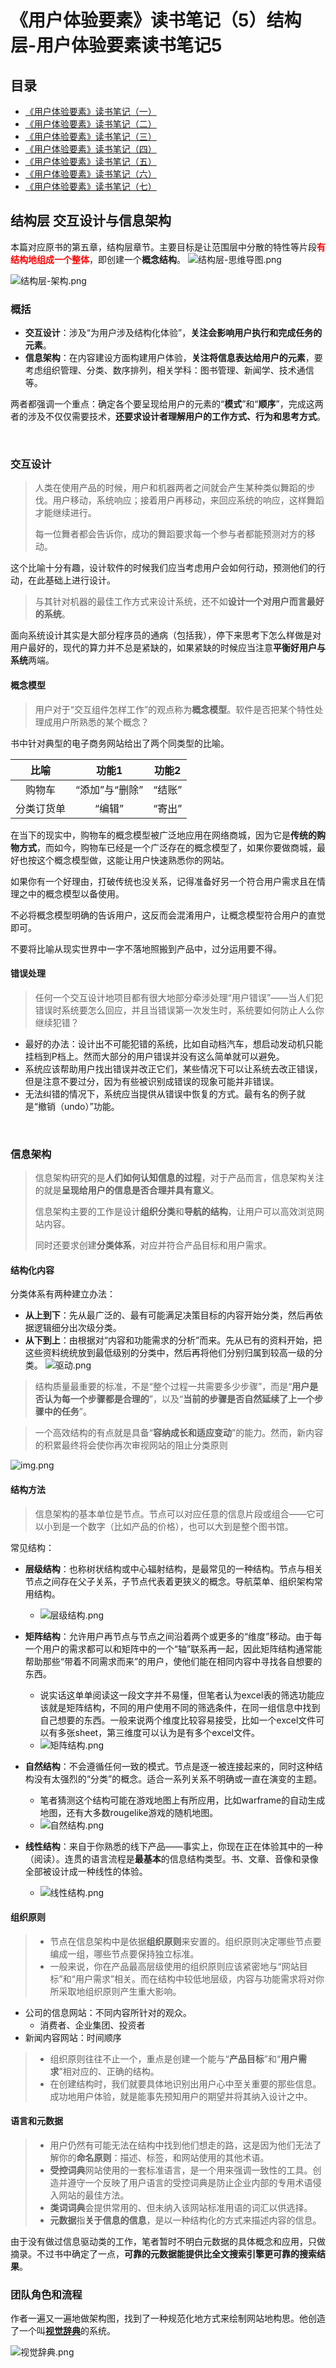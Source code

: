 # 《用户体验要素》读书笔记（5）结构层-用户体验要素读书笔记5

## 目录

- [《用户体验要素》读书笔记（一）](读书笔记1.md)
- [《用户体验要素》读书笔记（二）](读书笔记2.md)
- [《用户体验要素》读书笔记（三）](读书笔记3-战略层.md)
- [《用户体验要素》读书笔记（四）](读书笔记4-范围层.md)
- [《用户体验要素》读书笔记（五）](读书笔记5-结构层.md)
- [《用户体验要素》读书笔记（六）](读书笔记6-框架层.md)
- [《用户体验要素》读书笔记（七）](读书笔记7-表现层.md)

## 结构层 交互设计与信息架构

本篇对应原书的第五章，结构层章节。主要目标是让范围层中分散的特性等片段<font color="red">**有结构地组成一个整体**</font>，即创建一个**概念结构**。
![结构层-思维导图.png](assets/StructuralLayer-MindMapping.png)

![结构层-架构.png](assets/StructuralLayer-Architecture.png)

### 概括

- **交互设计**：涉及“为用户涉及结构化体验”，**关注会影响用户执行和完成任务的元素**。
- **信息架构**：在内容建设方面构建用户体验，**关注将信息表达给用户的元素**，要考虑组织管理、分类、数序排列，相关学科：图书管理、新闻学、技术通信等。

两者都强调一个重点：确定各个要呈现给用户的元素的“**模式**”和“**顺序**”，完成这两者的涉及不仅仅需要技术，**还要求设计者理解用户的工作方式、行为和思考方式**。

<br/>

### 交互设计

> 人类在使用产品的时候，用户和机器两者之间就会产生某种类似舞蹈的步伐。用户移动，系统响应；接着用户再移动，来回应系统的响应，这样舞蹈才能继续进行。
> 
> 每一位舞者都会告诉你，成功的舞蹈要求每一个参与者都能预测对方的移动。

这个比喻十分有趣，设计软件的时候我们应当考虑用户会如何行动，预测他们的行动，在此基础上进行设计。

> 与其针对机器的最佳工作方式来设计系统，还不如**设计一个对用户而言最好的系统**。

面向系统设计其实是大部分程序员的通病（包括我），停下来思考下怎么样做是对用户最好的，现代的算力并不总是紧缺的，如果紧缺的时候应当注意**平衡好用户与系统**两端。

#### 概念模型

> 用户对于“交互组件怎样工作”的观点称为**概念模型**。软件是否把某个特性处理成用户所熟悉的某个概念？

书中针对典型的电子商务网站给出了两个同类型的比喻。

|比喻|功能1|功能2|
|:-------:|:-------:|:-------:|
|购物车|“添加”与“删除”|“结账”|
|分类订货单|“编辑”|“寄出”|

在当下的现实中，购物车的概念模型被广泛地应用在网络商城，因为它是**传统的购物方式**，而如今，购物车已经是一个广泛存在的概念模型了，如果你要做商城，最好也按这个概念模型做，这能让用户快速熟悉你的网站。

如果你有一个好理由，打破传统也没关系，记得准备好另一个符合用户需求且在情理之中的概念模型以备使用。

不必将概念模型明确的告诉用户，这反而会混淆用户，让概念模型符合用户的直觉即可。

不要将比喻从现实世界中一字不落地照搬到产品中，过分运用要不得。

#### 错误处理

> 任何一个交互设计地项目都有很大地部分牵涉处理“用户错误”——当人们犯错误时系统要怎么回应，并且当错误第一次发生时，系统要如何防止人么你继续犯错？

- 最好的办法：设计出不可能犯错的系统，比如自动档汽车，想启动发动机只能挂档到P档上。然而大部分的用户错误并没有这么简单就可以避免。
- 系统应该帮助用户找出错误并改正它们，某些情况下可以让系统去改正错误，但是注意不要过分，因为有些被识别成错误的现象可能并非错误。
- 无法纠错的情况下，系统应当提供从错误中恢复的方式。最有名的例子就是“撤销（undo）”功能。

<br/>

### 信息架构

> 信息架构研究的是**人们如何认知信息的过程**，对于产品而言，信息架构关注的就是**呈现给用户的信息是否合理并具有意义**。
> 
> 信息架构主要的工作是设计**组织分类**和**导航的结构**，让用户可以高效浏览网站内容。
> 
> 同时还要求创建**分类体系**，对应并符合产品目标和用户需求。

#### 结构化内容

分类体系有两种建立办法：

- **从上到下**：先从最广泛的、最有可能满足决策目标的内容开始分类，然后再依据逻辑细分出次级分类。
- **从下到上**：由根据对“内容和功能需求的分析”而来。先从已有的资料开始，把这些资料统统放到最低级别的分类中，然后再将他们分别归属到较高一级的分类。
  ![驱动.png](assets/StructuralLayer-Driver.png)

> 结构质量最重要的标准，不是“整个过程一共需要多少步骤”，而是“**用户是否认为每一个步骤都是合理的**”，以及“**当前的步骤是否自然延续了上一个步骤中的任务**”。

> 一个高效结构的有点就是具备“**容纳成长和适应变动**”的能力。然而，新内容的积累最终将会使你再次审视网站的阻止分类原则

![img.png](assets/StructuralLayer-Expander.png)

#### 结构方法

> 信息架构的基本单位是节点。节点可以对应任意的信息片段或组合——它可以小到是一个数字（比如产品的价格），也可以大到是整个图书馆。

常见结构：

- **层级结构**：也称树状结构或中心辐射结构，是最常见的一种结构。节点与相关节点之间存在父子关系，子节点代表着更狭义的概念。导航菜单、组织架构常用结构。
  - ![层级结构.png](assets/StructuralLayer-Hierarchy.png)


- **矩阵结构**：允许用户再节点与节点之间沿着两个或更多的“维度”移动。由于每一个用户的需求都可以和矩阵中的一个“轴”联系再一起，因此矩阵结构通常能帮助那些“带着不同需求而来”的用户，使他们能在相同内容中寻找各自想要的东西。
  - 说实话这单单阅读这一段文字并不易懂，但笔者认为excel表的筛选功能应该就是矩阵结构，不同的用户使用不同的筛选条件，在同一组信息中找到自己想要的东西。一般来说两个维度比较容易接受，比如一个excel文件可以有多张sheet，第三维度可以认为是有多个excel文件。
  - ![矩阵结构.png](assets/StructuralLayer-MatrixStructure.png)


- **自然结构**：不会遵循任何一致的模式。节点是逐一被连接起来的，同时这种结构没有太强烈的“分类”的概念。适合一系列关系不明确或一直在演变的主题。
  - 笔者猜测这个结构可能在游戏地图上有所应用，比如warframe的自动生成地图，还有大多数rougelike游戏的随机地图。
  - ![自然结构.png](assets/StructuralLayer-NaturalStructure.png)


- **线性结构**：来自于你熟悉的线下产品——事实上，你现在正在体验其中的一种（阅读）。连贯的语言流程是**最基本**的信息结构类型。书、文章、音像和录像全部被设计成一种线性的体验。
  - ![线性结构.png](assets/StructuralLayer-LinearStructure.png)

#### 组织原则

> - 节点在信息架构中是依据**组织原则**来安置的。组织原则决定哪些节点要编成一组，哪些节点要保持独立标准。
> - 一般来说，你在产品最高层级使用的组织原则应该紧密地与“网站目标”和“用户需求”相关。而在结构中较低地层级，内容与功能需求将对你所采取地组织原则产生重大影响。

- 公司的信息网站：不同内容所针对的观众。
    - 消费者、企业集团、投资者
- 新闻内容网站：时间顺序

> - 组织原则往往不止一个，重点是创建一个能与“**产品目标**”和“**用户需求**”相对应的、正确的结构。
> - 在创建结构时，我们就要具体地识别出用户心中至关重要的那些信息。成功地用户体验，就是能事先预知用户的期望并将其纳入设计之中。

#### 语言和元数据

> - 用户仍然有可能无法在结构中找到他们想走的路，这是因为他们无法了解你的**命名原则**：描述、标签，和网站使用的其他术语。
> - **受控词典**网站使用的一套标准语言，是一个用来强调一致性的工具。创造并遵守一个反映了用户语言的受控词典是防止企业内部的专用术语侵入网站的最佳方法。
> - **类词词典**会提供常用的、但未纳入该网站标准用语的词汇以供选择。
> - **元数据**指**关于信息的信息**，是以一种结构化的方式来描述内容的信息。

由于没有做过信息驱动类的工作，笔者暂时不明白元数据的具体概念和应用，只做摘录。不过书中确定了一点，**可靠的元数据能提供比全文搜索引擎更可靠的搜索结果**。

### 团队角色和流程

作者一遍又一遍地做架构图，找到了一种规范化地方式来绘制网站地构思。他创造了一个叫[**视觉辞典**](www.jjg.net/ia/visvocab/)的系统。

![视觉辞典.png](assets/StructuralLayer-VisualDictionary.png)
